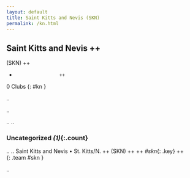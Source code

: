 ```yaml
---
layout: default
title: Saint Kitts and Nevis (SKN)
permalink: /kn.html
---
```



## Saint Kitts and Nevis   ++
(SKN)  ++
-                     ++
0 Clubs
{: #kn }


.. 




.. 




.. 
.. 


### Uncategorized _(1)_{:.count}


..
..
Saint Kitts and Nevis • St. Kitts/N.  ++
 (SKN) ++
 ++
_#skn_{: .key} ++
<br>
{: .team #skn }




.. 
 
